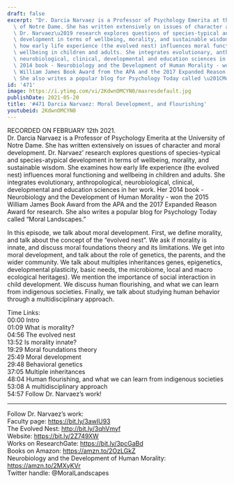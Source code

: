 ```yaml
---
draft: false
excerpt: "Dr. Darcia Narvaez is a Professor of Psychology Emerita at the University\
  \ of Notre Dame. She has written extensively on issues of character and moral development.\
  \ Dr. Narvaez\u2019 research explores questions of species-typical and species-atypical\
  \ development in terms of wellbeing, morality, and sustainable wisdom. She examines\
  \ how early life experience (the evolved nest) influences moral functioning and\
  \ wellbeing in children and adults. She integrates evolutionary, anthropological,\
  \ neurobiological, clinical, developmental and education sciences in her work. Her\
  \ 2014 book - Neurobiology and the Development of Human Morality - won the 2015\
  \ William James Book Award from the APA and the 2017 Expanded Reason Award for research.\
  \ She also writes a popular blog for Psychology Today called \u201CMoral Landscapes.\u201D"
id: '471'
image: https://i.ytimg.com/vi/2KdwnOMCYN0/maxresdefault.jpg
publishDate: 2021-05-20
title: '#471 Darcia Narvaez: Moral Development, and Flourishing'
youtubeid: 2KdwnOMCYN0
---
```

RECORDED ON FEBRUARY 12th 2021.  
Dr. Darcia Narvaez is a Professor of Psychology Emerita at the University of Notre Dame. She has written extensively on issues of character and moral development. Dr. Narvaez’ research explores questions of species-typical and species-atypical development in terms of wellbeing, morality, and sustainable wisdom. She examines how early life experience (the evolved nest) influences moral functioning and wellbeing in children and adults. She integrates evolutionary, anthropological, neurobiological, clinical, developmental and education sciences in her work. Her 2014 book - Neurobiology and the Development of Human Morality - won the 2015 William James Book Award from the APA and the 2017 Expanded Reason Award for research. She also writes a popular blog for Psychology Today called “Moral Landscapes.”

In this episode, we talk about moral development. First, we define morality, and talk about the concept of the “evolved nest”. We ask if morality is innate, and discuss moral foundations theory and its limitations. We get into moral development, and talk about the role of genetics, the parents, and the wider community. We talk about multiples inheritances genes, epigenetics, developmental plasticity, basic needs, the microbiome, local and macro ecological heritages). We mention the importance of social interaction in child development. We discuss human flourishing, and what we can learn from indigenous societies. Finally, we talk about studying human behavior through a multidisciplinary approach.

Time Links:  
00:00 Intro  
01:09  What is morality?  
04:56  The evolved nest  
13:52  Is morality innate?  
19:29  Moral foundations theory  
25:49  Moral development  
29:48  Behavioral genetics   
37:05  Multiple inheritances  
48:04  Human flourishing, and what we can learn from indigenous societies  
53:08  A multidisciplinary approach  
54:57  Follow Dr. Narvaez’s work!

---

Follow Dr. Narvaez’s work:  
Faculty page: https://bit.ly/3awIU93  
The Evolved Nest: http://bit.ly/3qhVmyf  
Website: https://bit.ly/2Z749XW  
Works on ResearchGate: https://bit.ly/3pcGaBd  
Books on Amazon: https://amzn.to/2OzLGkZ  
Neurobiology and the Development of Human Morality: https://amzn.to/2MXyKVr  
Twitter handle: @MoralLandscapes

